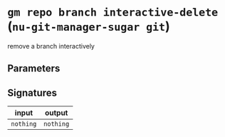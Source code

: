 # `gm repo branch interactive-delete` (`nu-git-manager-sugar git`)
remove a branch interactively



## Parameters


## Signatures
| input     | output    |
| --------- | --------- |
| `nothing` | `nothing` |
